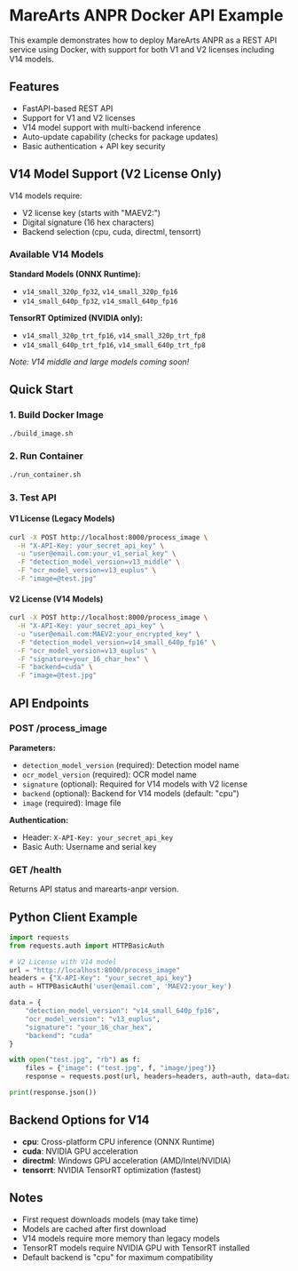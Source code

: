 # MareArts ANPR Docker API Example

This example demonstrates how to deploy MareArts ANPR as a REST API service using Docker, with support for both V1 and V2 licenses including V14 models.

## Features

- FastAPI-based REST API
- Support for V1 and V2 licenses
- V14 model support with multi-backend inference
- Auto-update capability (checks for package updates)
- Basic authentication + API key security

## V14 Model Support (V2 License Only)

V14 models require:
- V2 license key (starts with "MAEV2:")
- Digital signature (16 hex characters)
- Backend selection (cpu, cuda, directml, tensorrt)

### Available V14 Models

**Standard Models (ONNX Runtime):**
- `v14_small_320p_fp32`, `v14_small_320p_fp16`
- `v14_small_640p_fp32`, `v14_small_640p_fp16`

**TensorRT Optimized (NVIDIA only):**
- `v14_small_320p_trt_fp16`, `v14_small_320p_trt_fp8`
- `v14_small_640p_trt_fp16`, `v14_small_640p_trt_fp8`

*Note: V14 middle and large models coming soon!*

## Quick Start

### 1. Build Docker Image
```bash
./build_image.sh
```

### 2. Run Container
```bash
./run_container.sh
```

### 3. Test API

#### V1 License (Legacy Models)
```bash
curl -X POST http://localhost:8000/process_image \
  -H "X-API-Key: your_secret_api_key" \
  -u "user@email.com:your_v1_serial_key" \
  -F "detection_model_version=v13_middle" \
  -F "ocr_model_version=v13_euplus" \
  -F "image=@test.jpg"
```

#### V2 License (V14 Models)
```bash
curl -X POST http://localhost:8000/process_image \
  -H "X-API-Key: your_secret_api_key" \
  -u "user@email.com:MAEV2:your_encrypted_key" \
  -F "detection_model_version=v14_small_640p_fp16" \
  -F "ocr_model_version=v13_euplus" \
  -F "signature=your_16_char_hex" \
  -F "backend=cuda" \
  -F "image=@test.jpg"
```

## API Endpoints

### POST /process_image

**Parameters:**
- `detection_model_version` (required): Detection model name
- `ocr_model_version` (required): OCR model name
- `signature` (optional): Required for V14 models with V2 license
- `backend` (optional): Backend for V14 models (default: "cpu")
- `image` (required): Image file

**Authentication:**
- Header: `X-API-Key: your_secret_api_key`
- Basic Auth: Username and serial key

### GET /health

Returns API status and marearts-anpr version.

## Python Client Example

```python
import requests
from requests.auth import HTTPBasicAuth

# V2 License with V14 model
url = "http://localhost:8000/process_image"
headers = {"X-API-Key": "your_secret_api_key"}
auth = HTTPBasicAuth('user@email.com', 'MAEV2:your_key')

data = {
    "detection_model_version": "v14_small_640p_fp16",
    "ocr_model_version": "v13_euplus",
    "signature": "your_16_char_hex",
    "backend": "cuda"
}

with open("test.jpg", "rb") as f:
    files = {"image": ("test.jpg", f, "image/jpeg")}
    response = requests.post(url, headers=headers, auth=auth, data=data, files=files)

print(response.json())
```

## Backend Options for V14

- **cpu**: Cross-platform CPU inference (ONNX Runtime)
- **cuda**: NVIDIA GPU acceleration
- **directml**: Windows GPU acceleration (AMD/Intel/NVIDIA)
- **tensorrt**: NVIDIA TensorRT optimization (fastest)

## Notes

- First request downloads models (may take time)
- Models are cached after first download
- V14 models require more memory than legacy models
- TensorRT models require NVIDIA GPU with TensorRT installed
- Default backend is "cpu" for maximum compatibility